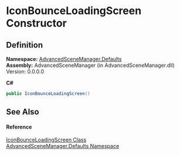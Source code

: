 # IconBounceLoadingScreen Constructor




## Definition
**Namespace:** <a href="N_AdvancedSceneManager_Defaults.md">AdvancedSceneManager.Defaults</a>  
**Assembly:** AdvancedSceneManager (in AdvancedSceneManager.dll) Version: 0.0.0.0

**C#**
``` C#
public IconBounceLoadingScreen()
```



## See Also


#### Reference
<a href="T_AdvancedSceneManager_Defaults_IconBounceLoadingScreen.md">IconBounceLoadingScreen Class</a>  
<a href="N_AdvancedSceneManager_Defaults.md">AdvancedSceneManager.Defaults Namespace</a>  
